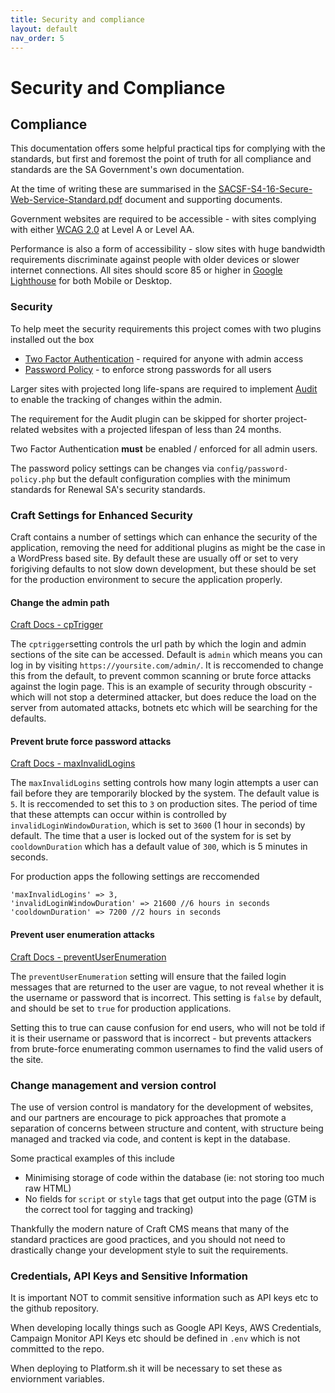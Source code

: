 ```yaml
---
title: Security and compliance
layout: default
nav_order: 5
---
```

# Security and Compliance

## Compliance
This documentation offers some helpful practical tips for complying with the standards, but first and foremost the point of truth for all compliance and standards are the SA Government's own documentation. 

At the time of writing these are summarised in the [SACSF-S4-16-Secure-Web-Service-Standard.pdf](/assets/SACSF-S4-16-Secure-Web-Service-Standard.pdf) document and supporting documents.

Government websites are required to be accessible - with sites complying with either [WCAG 2.0](https://www.w3.org/TR/WCAG20/) at Level A or Level AA.

Performance is also a form of accessibility - slow sites with huge bandwidth requirements discriminate against people with older devices or slower internet connections. All sites should score 85 or higher in [Google Lighthouse](https://developer.chrome.com/docs/lighthouse/overview) for both Mobile or Desktop.

### Security 
To help meet the security requirements this project comes with two plugins installed out the box

- [Two Factor Authentication](https://plugins.craftcms.com/two-factor-authentication?craft4) - required for anyone with admin access
- [Password Policy](https://plugins.craftcms.com/password-policy?craft4=) - to enforce strong passwords for all users

Larger sites with projected long life-spans are required to implement [Audit](https://plugins.craftcms.com/audit?craft4) to enable the tracking of changes within the admin. 

The requirement for the Audit plugin can be skipped for shorter project-related websites with a projected lifespan of less than 24 months.

Two Factor Authentication **must** be enabled / enforced for all admin users.

The password policy settings can be changes via `config/password-policy.php` but the default configuration complies with the minimum standards for Renewal SA's security standards.

### Craft Settings for Enhanced Security
Craft contains a number of settings which can enhance the security of the application, removing the need for additional plugins as might be the case in a WordPress based site. By default these are usually off or set to very forigiving defaults to not slow down development, but these should be set for the production environment to secure the application properly.

#### Change the admin path

[Craft Docs - cpTrigger](https://craftcms.com/docs/5.x/reference/config/general.html#cptrigger)

The `cptrigger`setting controls the url path by which the login and admin sections of the site can be accessed. Default is `admin` which means you can log in by visiting `https://yoursite.com/admin/`. It is reccomended to change this from the default, to prevent common scanning or brute force attacks against the login page. This is an example of security through obscurity - which will not stop a determined attacker, but does reduce the load on the server from automated attacks, botnets etc which will be searching for the defaults.

#### Prevent brute force password attacks

[Craft Docs - maxInvalidLogins](https://craftcms.com/docs/5.x/reference/config/general.html#maxinvalidlogins)

The `maxInvalidLogins` setting controls how many login attempts a user can fail before they are temporarily blocked by the system. The default value is `5`. It is reccomended to set this to `3` on production sites. The period of time that these attempts can occur within is controlled by `invalidLoginWindowDuration`, which is set to `3600` (1 hour in seconds) by default. The time that a user is locked out of the system for is set by `cooldownDuration` which has a default value of `300`, which is 5 minutes in seconds.

For production apps the following settings are reccomended

```
'maxInvalidLogins' => 3,
'invalidLoginWindowDuration' => 21600 //6 hours in seconds
'cooldownDuration' => 7200 //2 hours in seconds
```

#### Prevent user enumeration attacks

[Craft Docs - preventUserEnumeration](https://craftcms.com/docs/5.x/reference/config/general.html#preventuserenumeration)

The `preventUserEnumeration` setting will ensure that the failed login messages that are returned to the user are vague, to not reveal whether it is the username or password that is incorrect. This setting is `false` by default, and should be set to `true` for production applications.

Setting this to true can cause confusion for end users, who will not be told if it is their username or password that is incorrect - but prevents attackers from brute-force enumerating common usernames to find the valid users of the site.

### Change management and version control
The use of version control is mandatory for the development of websites, and our partners are encourage to pick approaches that promote a separation of concerns between structure and content, with structure being managed and tracked via code, and content is kept in the database.

Some practical examples of this include

 - Minimising storage of code within the database (ie: not storing too much raw HTML)
 - No fields for `script` or `style` tags that get output into the page (GTM is the correct tool for tagging and tracking)

Thankfully the modern nature of Craft CMS means that many of the standard practices are good practices, and you should not need to drastically change your development style to suit the requirements.

### Credentials, API Keys and Sensitive Information
It is important NOT to commit sensitive information such as API keys etc to the github repository.

When developing locally things such as Google API Keys, AWS Credentials, Campaign Monitor API Keys etc should be defined in `.env` which is not committed to the repo.

When deploying to Platform.sh it will be necessary to set these as enviornment variables.
